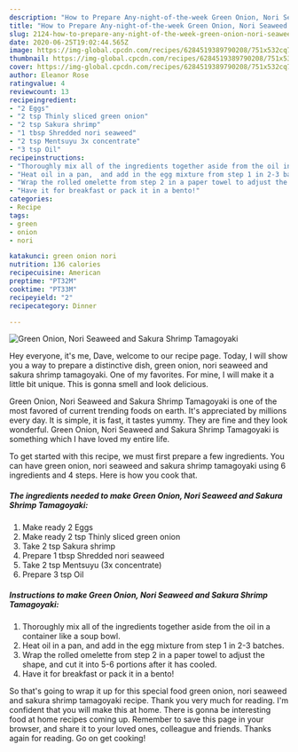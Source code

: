 ```yaml
---
description: "How to Prepare Any-night-of-the-week Green Onion, Nori Seaweed and Sakura Shrimp Tamagoyaki"
title: "How to Prepare Any-night-of-the-week Green Onion, Nori Seaweed and Sakura Shrimp Tamagoyaki"
slug: 2124-how-to-prepare-any-night-of-the-week-green-onion-nori-seaweed-and-sakura-shrimp-tamagoyaki
date: 2020-06-25T19:02:44.565Z
image: https://img-global.cpcdn.com/recipes/6284519389790208/751x532cq70/green-onion-nori-seaweed-and-sakura-shrimp-tamagoyaki-recipe-main-photo.jpg
thumbnail: https://img-global.cpcdn.com/recipes/6284519389790208/751x532cq70/green-onion-nori-seaweed-and-sakura-shrimp-tamagoyaki-recipe-main-photo.jpg
cover: https://img-global.cpcdn.com/recipes/6284519389790208/751x532cq70/green-onion-nori-seaweed-and-sakura-shrimp-tamagoyaki-recipe-main-photo.jpg
author: Eleanor Rose
ratingvalue: 4
reviewcount: 13
recipeingredient:
- "2 Eggs"
- "2 tsp Thinly sliced green onion"
- "2 tsp Sakura shrimp"
- "1 tbsp Shredded nori seaweed"
- "2 tsp Mentsuyu 3x concentrate"
- "3 tsp Oil"
recipeinstructions:
- "Thoroughly mix all of the ingredients together aside from the oil in a container like a soup bowl."
- "Heat oil in a pan,  and add in the egg mixture from step 1 in 2-3 batches."
- "Wrap the rolled omelette from step 2 in a paper towel to adjust the shape, and cut it into 5-6 portions after it has cooled."
- "Have it for breakfast or pack it in a bento!"
categories:
- Recipe
tags:
- green
- onion
- nori

katakunci: green onion nori 
nutrition: 136 calories
recipecuisine: American
preptime: "PT32M"
cooktime: "PT33M"
recipeyield: "2"
recipecategory: Dinner

---
```



![Green Onion, Nori Seaweed and Sakura Shrimp Tamagoyaki](https://img-global.cpcdn.com/recipes/6284519389790208/751x532cq70/green-onion-nori-seaweed-and-sakura-shrimp-tamagoyaki-recipe-main-photo.jpg)

Hey everyone, it's me, Dave, welcome to our recipe page. Today, I will show you a way to prepare a distinctive dish, green onion, nori seaweed and sakura shrimp tamagoyaki. One of my favorites. For mine, I will make it a little bit unique. This is gonna smell and look delicious.



Green Onion, Nori Seaweed and Sakura Shrimp Tamagoyaki is one of the most favored of current trending foods on earth. It's appreciated by millions every day. It is simple, it is fast, it tastes yummy. They are fine and they look wonderful. Green Onion, Nori Seaweed and Sakura Shrimp Tamagoyaki is something which I have loved my entire life.


To get started with this recipe, we must first prepare a few ingredients. You can have green onion, nori seaweed and sakura shrimp tamagoyaki using 6 ingredients and 4 steps. Here is how you cook that.

<!--inarticleads1-->

##### The ingredients needed to make Green Onion, Nori Seaweed and Sakura Shrimp Tamagoyaki:

1. Make ready 2 Eggs
1. Make ready 2 tsp Thinly sliced green onion
1. Take 2 tsp Sakura shrimp
1. Prepare 1 tbsp Shredded nori seaweed
1. Take 2 tsp Mentsuyu (3x concentrate)
1. Prepare 3 tsp Oil




<!--inarticleads2-->

##### Instructions to make Green Onion, Nori Seaweed and Sakura Shrimp Tamagoyaki:

1. Thoroughly mix all of the ingredients together aside from the oil in a container like a soup bowl.
1. Heat oil in a pan,  and add in the egg mixture from step 1 in 2-3 batches.
1. Wrap the rolled omelette from step 2 in a paper towel to adjust the shape, and cut it into 5-6 portions after it has cooled.
1. Have it for breakfast or pack it in a bento!




So that's going to wrap it up for this special food green onion, nori seaweed and sakura shrimp tamagoyaki recipe. Thank you very much for reading. I'm confident that you will make this at home. There is gonna be interesting food at home recipes coming up. Remember to save this page in your browser, and share it to your loved ones, colleague and friends. Thanks again for reading. Go on get cooking!
